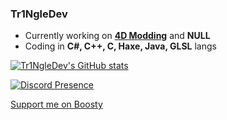 ### Tr1NgleDev

- Currently working on **[4D Modding](https://gdpseditor.com/4dmodding/)** and **NULL**
- Coding in **C#, C++, C, Haxe, Java, GLSL** langs


[![Tr1NgleDev's GitHub stats](https://github-readme-stats.vercel.app/api?username=Tr1NgleDev&theme=synthwave)](https://github.com/anuraghazra/github-readme-stats)

[![Discord Presence](https://lanyard.cnrad.dev/api/450597912334958593)](https://discord.com/users/450597912334958593)

[Support me on Boosty](https://boosty.to/tr1ngledev)
